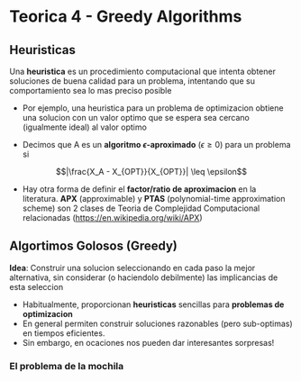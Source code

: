 # Teorica 4 - Greedy Algorithms

## Heuristicas

Una **heuristica** es un procedimiento computacional que intenta obtener soluciones de buena calidad para un problema, intentando que su comportamiento sea lo mas preciso posible

- Por ejemplo, una heuristica para un problema de optimizacion obtiene una solucion con un valor optimo que se espera sea cercano (igualmente ideal) al valor optimo

- Decimos que A es un **algoritmo $\epsilon$-aproximado** ($\epsilon \geq 0$) para un problema si

$$|\frac{X_A - X_{OPT}}{X_{OPT}}| \leq \epsilon$$

- Hay otra forma de definir el **factor/ratio de aproximacion** en la literatura. **APX** (approximable) y **PTAS** (polynomial-time approximation scheme) son 2 clases de Teoria de Complejidad Computacional relacionadas
(<https://en.wikipedia.org/wiki/APX>)

## Algortimos Golosos (Greedy)

**Idea**: Construir una solucion seleccionando en cada paso la mejor alternativa, sin considerar (o haciendolo debilmente) las implicancias de esta seleccion

- Habitualmente, proporcionan **heuristicas** sencillas para **problemas de optimizacion**
- En general permiten construir soluciones razonables (pero sub-optimas) en tiempos eficientes.
- Sin embargo, en ocaciones nos pueden dar interesantes sorpresas!

### El problema de la mochila
